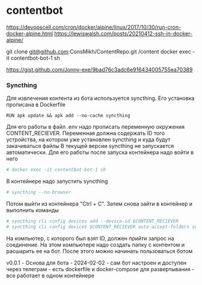 # contentbot
https://devopscell.com/cron/docker/alpine/linux/2017/10/30/run-cron-docker-alpine.html
https://lewiswalsh.com/posts/20210412-ssh-in-docker-alpine/

git clone git@github.com:ConsMikh/ContentRepo.git /content
docker exec -it contentbot-bot-1 sh

https://gist.github.com/Jonny-exe/9bad76c3adc6e916434005755ea70389


### Syncthing
Для извлечения контента из бота используется syncthing. Его установка прописана в Dockerfile
```docker
RUN apk update && apk add --no-cache syncthing
```
Для его работы в файл .env надо прописать переменную окружения CONTENT_RECIEVER. 
Переменная должна содержать ID того устройства, на котором уже установлен syncthing и куда будут 
закачиваться файлы
В текущей версии syncthing не запускается автоматически. Для его работы после запуска контейнера 
надо войти в него 
```bash
# docker exec -it contentbot-bot-1 sh
```
В контейнере надо запустить syncthing
```bash
# syncthing --no-browser
```
Потом выйти из контейнера "Ctrl + C". Затем снова зайти в контейнер и выполнить команды
```bash
# syncthing cli config devices add --device-id $CONTENT_RECIEVER
# syncthing cli config devices $CONTENT_RECIEVER auto-accept-folders set true
```
На компьютер, с которого был взят ID, должен прийти запрос на соединение. На этом компьютере надо 
создать папку с контентом и расшарить ее на бот. После этого можно начинать пользоваться ботом

v0.0.1 - Основа для бота - 2024-02-02
    - сам бот настроен и доступен через телеграм
    - есть dockerfile и docker-compose для развертывания
    - все работает в одном контейнере